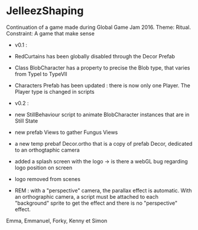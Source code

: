 # JelleezShaping
Continuation of a game made during Global Game Jam 2016. Theme: Ritual. Constraint: A game that make sense

- v0.1 :
 - RedCurtains has been globally disabled through the Decor Prefab
 - Class BlobCharacter has a property to precise the Blob type, that varies from TypeI to TypeVII
 - Characters Prefab has been updated : there is now only one Player. The Player type is changed in scripts

- v0.2 :
 - new StillBehaviour script to animate BlobCharacter instances that are in Still State
 - new prefab Views to gather Fungus Views
 - a new temp prebaf Decor.ortho that is a copy of prefab Decor, dedicated to
 an orthogtaphic camera
 - added a splash screen with the logo -> is there a webGL bug regarding logo
 position on screen
 - logo removed from scenes
 - REM : with a "perspective" camera, the parallax effect is automatic. With an  orthographic camera, a script must be attached to each "background" sprite to
 get the effect and there is no "perspective" effect.
  
Emma, Emmanuel, Forky, Kenny et Simon
